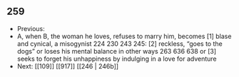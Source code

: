 ## 259
- Previous: 
- A, when B, the woman he loves, refuses to marry him, becomes [1] blase and cynical, a misogynist 224 230 243 245: [2] reckless, “goes to the dogs” or loses his mental balance in other ways 263 636 638 or [3] seeks to forget his unhappiness by indulging in a love for adventure
- Next: [[109]] [[917]] [[246 | 246b]] 

